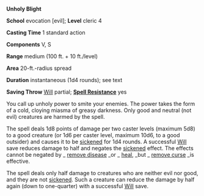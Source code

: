  **Unholy Blight**

**School** evocation [evil]; **Level** cleric 4

**Casting Time** 1 standard action

**Components** V, S

**Range** medium (100 ft. + 10 ft./level)

**Area** 20-ft.-radius spread

**Duration** instantaneous (1d4 rounds); see text

**Saving Throw** [Will](../combat#_will) partial; **[Spell Resistance](../glossary#_spell-resistance)** yes

You call up unholy power to smite your enemies. The power takes the form of a cold, cloying miasma of greasy darkness. Only good and neutral (not evil) creatures are harmed by the spell.

The spell deals 1d8 points of damage per two caster levels (maximum 5d8) to a good creature (or 1d6 per caster level, maximum 10d6, to a good outsider) and causes it to be [sickened](../glossary#_sickened) for 1d4 rounds. A successful [Will](../combat#_will) save reduces damage to half and negates the [sickened](../glossary#_sickened) effect. The effects cannot be negated by _ [remove disease](removeDisease#_remove-disease) _or _ [heal](heal#_heal), _but _ [remove curse](removeCurse#_remove-curse) _is effective.

The spell deals only half damage to creatures who are neither evil nor good, and they are not [sickened](../glossary#_sickened). Such a creature can reduce the damage by half again (down to one-quarter) with a successful [Will](../combat#_will) save.

